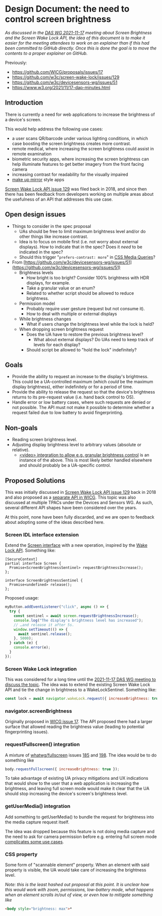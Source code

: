 # Design Document: the need to control screen brightness

_As discussed in the [DAS WG 2021-11-17](https://www.w3.org/2021/11/17-dap-minutes.html) meeting about Screen Brightness and the Screen Wake Lock API, the idea of this document is to make it easier for the meeting attendees to work on an explainer than if this had been committed to GitHub directly. Once this is done the goal is to move the contents to a proper explainer on GitHub._

Previously:
- https://github.com/WICG/proposals/issues/17
- https://github.com/w3c/screen-wake-lock/issues/129
- https://github.com/w3c/devicesensors-wg/issues/51
- https://www.w3.org/2021/11/17-dap-minutes.html

## Introduction

There is currently a need for web applications to increase the brightness of a device's screen.

This would help address the following use cases:
- a user scans QR/barcode under various lighting conditions, in which case boosting the screen brightness creates more contrast.
- remote medical, where increasing the screen brightness could assist in remote examination
- biometric security apps, where increasing the screen brightness can help illuminate features to get better imagery from the front facing camera
- increasing contrast for readability for the visually impaired
- [make up mirror](https://play.google.com/store/apps/details?id=mmapps.mirror.pro&hl=en&gl=US) style apps

[Screen Wake Lock API issue 129](https://github.com/w3c/screen-wake-lock/issues/129) was filed back in 2018, and since then there has been feedback from developers working on multiple areas about the usefulness of an API that addresses this use case.

## Open design issues

- Things to consider in the spec proposal
  - UAs should be free to limit maximum brightness level and/or do other things like increase contrast.
  - Idea is to focus on mobile first (i.e. not worry about external displays). How to indicate that in the spec? Does it *need* to be indicated in the spec?
  - Should this trigger "`prefers-contrast: more`" in [CSS Media Queries](https://drafts.csswg.org/mediaqueries-5/#prefers-contrast)?
- From [https://github.com/w3c/devicesensors-wg/issues/51](https://github.com/w3c/devicesensors-wg/issues/51)
  - Brightness levels
    - How bright is too bright? Consider 100% brightness with HDR displays, for example.
    - Take a granular value or an enum?
    - Related to whether script should be allowed to reduce brightness.
  - Permission model
    - Probably require user gesture (request but not consume it).
    - How to deal with multiple or external displays
  - While brightness changes
    - What if users change the brightness level while the lock is held?
  - When dropping screen brightness request
      - Does the UA have to restore the previous brightness level?
        - What about external displays? Do UAs need to keep track of levels for each display?
      - Should script be allowed to "hold the lock" indefinitely?

## Goals

- Provide the ability to request an increase to the display's brightness. This could be a UA-controlled maximum (which *could* be the maximum display brightness), either indefinitely or for a period of time.
- Provide the ability to release the request so that the device's brightness returns to its pre-request value (i.e. hand back control to OS).
- Handle error or low battery cases, where such requests are denied or not possible. The API must not make it possible to determine whether a request failed due to low battery to avoid fingerprinting.

## Non-goals

- Reading screen brightness level.
- Adjusting display brightness level to arbitrary values (absolute or relative).
  - [\<video\> integration to allow e.g. granular brightness control](https://github.com/w3c/screen-wake-lock/issues/129#issuecomment-926603108) is an instance of the above. This is most likely better handled elsewhere and should probably be a UA-specific control.

## Proposed Solutions

This was initially discussed in [Screen Wake Lock API issue 129](https://github.com/w3c/screen-wake-lock/issues/129) back in 2018 and also proposed as a [separate API in WICG](https://github.com/WICG/proposals/issues/17). This topic was also discussed at multiple TPACs under the Devices and Sensors WG. As such, several different API shapes have been considered over the years.

At this point, none have been fully discarded, and we are open to feedback about adopting some of the ideas described here.

### Screen IDL interface extension

Extend the [Screen interface](https://drafts.csswg.org/cssom-view/#the-screen-interface) with a new operation, inspired by the [Wake Lock API](https://developer.mozilla.org/en-US/docs/Web/API/WakeLockSentinel). Something like:

```webidl
[SecureContext]
partial interface Screen {
  Promise<ScreenBrightnessSentinel> requestBrightnessIncrease();
};

interface ScreenBrightnessSentinel {
  Promise<undefined> release();
};
```

Proposed usage:

```javascript
myButton.addEventListener("click", async () => {
  try {
    const sentinel = await screen.requestBrightnessIncrease();
    console.log("The display's brightness level has increased");
    // …and release it after 5s.
    window.setTimeout(() => {
      await sentinel.release();
    }, 5000);
  } catch (e) {
    console.error(e);
  }
});
```

### Screen Wake Lock integration

This was considered for a long time until the [2021-11-17 DAS WG meeting to discuss the topic](https://www.w3.org/events/meetings/0f623aa1-2026-4366-846b-c2faedda4180). The idea was to extend the existing Screen Wake Lock API and tie the change in brightness to a WakeLockSentinel. Something like:

``` javascript
const lock = await navigator.wakeLock.request({ increaseBrightness: true });
```

### navigator.screenBrightness

Originally proposed in [WICG issue 17](https://github.com/WICG/proposals/issues/17). The API proposed there had a larger surface that allowed reading the brightness value (leading to potential fingerprinting issues).

### requestFullscreen() integration

A mixture of [whatwg/fullscreen](https://fullscreen.spec.whatwg.org/) issues [185](https://github.com/whatwg/fullscreen/issues/185) and [198](https://github.com/whatwg/fullscreen/issues/198). The idea would be to do something like

``` javascript
body.requestFullscreen({ increaseBrightness: true });
```

To take advantage of existing UA privacy mitigations and UX indications that would show to the user that a web application is increasing the brightness, and leaving full screen mode would make it clear that the UA should stop increasing the device's screen's brightness level.

### getUserMedia() integration

Add something to getUserMedia() to bundle the request for brightness into the media capture request itself.

The idea was dropped because this feature is not doing media capture and the need to ask for camera permission before e.g. entering full screen mode [complicates some use cases](https://github.com/w3c/screen-wake-lock/issues/129#issuecomment-858790397).

### CSS property

Some form of "scannable element" property. When an element with said property is visible, the UA would take care of increasing the brightness level.

*Note: this is the least hashed out proposal at this point. It is unclear how this would work with zoom, permissions, low-battery mode, what happens when an element scrolls in/out of view, or even how to mitigate something like*

``` html
<body style="brightness: max">*
```
